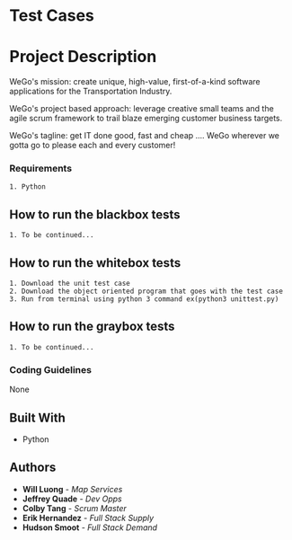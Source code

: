 # Test Cases #

# Project Description #

WeGo's mission: create unique, high-value, first-of-a-kind software applications for the Transportation Industry.

WeGo's project based approach: leverage creative small teams and the agile scrum framework to trail blaze emerging customer business targets.

WeGo's tagline: get IT done good, fast and cheap .... WeGo wherever we gotta go to please each and every customer!

### Requirements

```
1. Python
```

## How to run the blackbox tests

```
1. To be continued... 
```

## How to run the whitebox tests

```
1. Download the unit test case
2. Download the object oriented program that goes with the test case
3. Run from terminal using python 3 command ex(python3 unittest.py)
```
## How to run the graybox tests

```
1. To be continued... 
```

### Coding Guidelines

None

## Built With

* Python

## Authors

* **Will Luong** - *Map Services* 
* **Jeffrey Quade** - *Dev Opps* 
* **Colby Tang** - *Scrum Master* 
* **Erik Hernandez** - *Full Stack Supply* 
* **Hudson Smoot** - *Full Stack Demand* 

